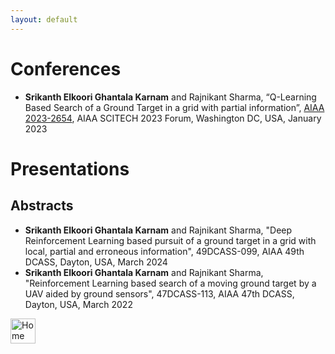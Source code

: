 ```yaml
---
layout: default
---
```


# Conferences
- **Srikanth Elkoori Ghantala Karnam** and Rajnikant Sharma, “Q-Learning Based Search of a Ground Target in a grid with partial information”, [AIAA 2023-2654](https://doi.org/10.2514/6.2023-2654), AIAA SCITECH 2023 Forum, Washington DC, USA, January 2023

# Presentations

## Abstracts
- **Srikanth Elkoori Ghantala Karnam** and Rajnikant Sharma, "Deep Reinforcement Learning based pursuit of a ground target in a grid with local, partial and erroneous information", 49DCASS-099, AIAA 49th DCASS, Dayton, USA, March 2024
- **Srikanth Elkoori Ghantala Karnam** and Rajnikant Sharma, "Reinforcement Learning based search of a moving ground target by a UAV aided by ground sensors", 47DCASS-113, AIAA 47th DCASS, Dayton, USA, March 2022

<a href="s-egk.github.io/" rel="noreferrer"> <img src="https://www.svgrepo.com/show/111256/house.svg" alt="Home Page" width="40" height="40" title="Home Page"> </a>
